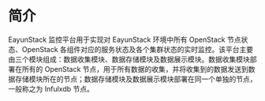 # 简介

EayunStack 监控平台用于实现对 EayunStack 环境中所有 OpenStack 节点状态、OpenStack 各组件对应的服务状态及各个集群状态的实时监控。该平台主要由三个模块组成：数据收集模块、数据存储模块及数据展示模块。数据收集模块部署在所有的 OpenStack 节点，用于所有数据的收集，并将收集到的数据发送到数据存储模块所在的节点；数据存储模块及数据展示模块部署在同一个单独的节点，一般称之为 Infulxdb 节点。
